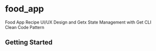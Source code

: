 # food_app

Food App Recipe UI/UX Design and Getx State Management with Get CLI Clean Code Pattern 

## Getting Started


